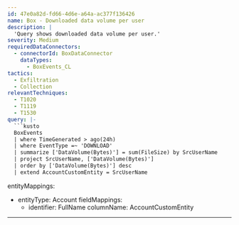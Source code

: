 ```yaml
---
id: 47e0a82d-fd66-4d6e-a64a-ac377f136426
name: Box - Downloaded data volume per user
description: |
  'Query shows downloaded data volume per user.'
severity: Medium
requiredDataConnectors:
  - connectorId: BoxDataConnector
    dataTypes:
      - BoxEvents_CL
tactics:
  - Exfiltration
  - Collection
relevantTechniques:
  - T1020
  - T1119
  - T1530
query: |-
  ```kusto
  BoxEvents
  | where TimeGenerated > ago(24h)
  | where EventType =~ 'DOWNLOAD'
  | summarize ['DataVolume(Bytes)'] = sum(FileSize) by SrcUserName
  | project SrcUserName, ['DataVolume(Bytes)']
  | order by ['DataVolume(Bytes)'] desc
  | extend AccountCustomEntity = SrcUserName
  ```
entityMappings:
  - entityType: Account
    fieldMappings:
      - identifier: FullName
        columnName: AccountCustomEntity
---
```


